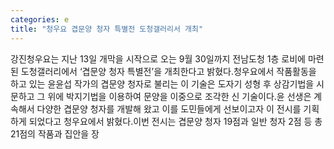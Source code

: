 ```yaml
---
categories: e
title: "청우요 겹문양 청자 특별전 도청갤러리서 개최"
---
```

강진청우요는 지난 13일 개막을 시작으로 오는 9월 30일까지 전남도청 1층 로비에 마련된 도청갤러리에서 ‘겹문양 청자 특별전’을 개최한다고 밝혔다.청우요에서 작품활동을 하고 있는 윤윤섭 작가의 겹문양 청자로 불리는 이 기술은 도자기 성형 후 상감기법을 시문하고 그 위에 박지기법을 이용하여 문양을 이중으로 조각한 신 기술이다.윤 선생은 계속해서 다양한 겹문양 청자를 개발해 왔고 이를 도민들에게 선보이고자 이 전시를 기획하게 되었다고 청우요에서 밝혔다.이번 전시는 겹문양 청자 19점과 일반 청자 2점 등 총 21점의 작품과 집안을 장